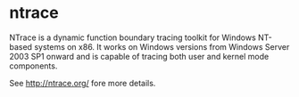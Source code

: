 ntrace
======

NTrace is a dynamic function boundary tracing toolkit for Windows NT-based systems on x86. It works on Windows versions from Windows Server 2003 SP1 onward and is capable of tracing both user and kernel mode components.

See http://ntrace.org/ fore more details.
